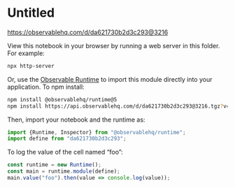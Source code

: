 # Untitled

https://observablehq.com/d/da621730b2d3c293@3216

View this notebook in your browser by running a web server in this folder. For
example:

~~~sh
npx http-server
~~~

Or, use the [Observable Runtime](https://github.com/observablehq/runtime) to
import this module directly into your application. To npm install:

~~~sh
npm install @observablehq/runtime@5
npm install https://api.observablehq.com/d/da621730b2d3c293@3216.tgz?v=3
~~~

Then, import your notebook and the runtime as:

~~~js
import {Runtime, Inspector} from "@observablehq/runtime";
import define from "da621730b2d3c293";
~~~

To log the value of the cell named “foo”:

~~~js
const runtime = new Runtime();
const main = runtime.module(define);
main.value("foo").then(value => console.log(value));
~~~

